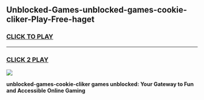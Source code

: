 
## Unblocked-Games-unblocked-games-cookie-cliker-Play-Free-haget
<h3>
<a href="https://premium76.site?title=unblocked-games-cookie-cliker&ref=19M">CLICK TO PLAY</a></h3>
<hr>

<h3>
<a href="https://premium76.site?title=unblocked-games-cookie-cliker&ref=19M">CLICK 2 PLAY</a>
  
</h3>

<a href="https://premium76.site?title=unblocked-games-cookie-cliker&ref=19M"><img src="https://clearcache.store/games.png"></a>


**unblocked-games-cookie-cliker games unblocked: Your Gateway to Fun and Accessible Online Gaming**
